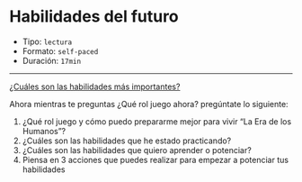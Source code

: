 # Habilidades del futuro

* Tipo: `lectura`
* Formato: `self-paced`
* Duración: `17min`

***

[¿Cuáles son las habilidades más importantes?](https://vimeo.com/386060243)

Ahora mientras te preguntas ¿Qué rol juego ahora? pregúntate lo siguiente:

1. ¿Qué rol juego y cómo puedo prepararme mejor para vivir “La Era de los Humanos”?
2. ¿Cuáles son las habilidades que he estado practicando?
3. ¿Cuáles son las habilidades que quiero aprender o potenciar?
4. Piensa en 3 acciones que puedes realizar para empezar a potenciar tus habilidades
